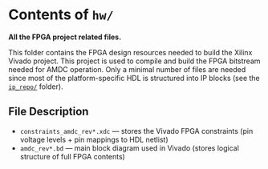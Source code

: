 # Contents of `hw/`

**All the FPGA project related files.**

This folder contains the FPGA design resources needed to build the Xilinx Vivado project. This project is used to compile and build the FPGA bitstream needed for AMDC operation. Only a minimal number of files are needed since most of the platform-specific HDL is structured into IP blocks (see the [`ip_repo/`](../ip_repo/) folder).

## File Description

- `constraints_amdc_rev*.xdc` &mdash; stores the Vivado FPGA constraints (pin voltage levels + pin mappings to HDL netlist)
- `amdc_rev*.bd` &mdash; main block diagram used in Vivado (stores logical structure of full FPGA contents)
